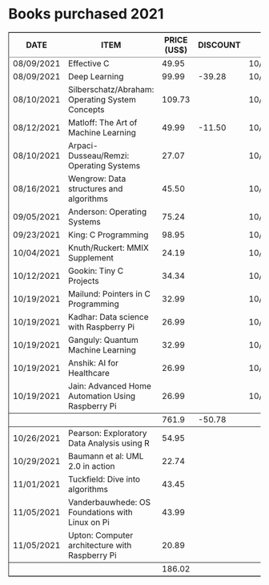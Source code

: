 

# Books purchased 2021

<table border="2" cellspacing="0" cellpadding="6" rules="groups" frame="hsides">


<colgroup>
<col  class="org-left" />

<col  class="org-left" />

<col  class="org-right" />

<col  class="org-right" />

<col  class="org-left" />

<col  class="org-left" />
</colgroup>
<thead>
<tr>
<th scope="col" class="org-left">DATE</th>
<th scope="col" class="org-left">ITEM</th>
<th scope="col" class="org-right">PRICE (US$)</th>
<th scope="col" class="org-right">DISCOUNT</th>
<th scope="col" class="org-left">SUB</th>
<th scope="col" class="org-left">&#xa0;</th>
</tr>
</thead>

<tbody>
<tr>
<td class="org-left">08/09/2021</td>
<td class="org-left">Effective C</td>
<td class="org-right">49.95</td>
<td class="org-right">&#xa0;</td>
<td class="org-left">10/18/2021</td>
<td class="org-left">&#xa0;</td>
</tr>


<tr>
<td class="org-left">08/09/2021</td>
<td class="org-left">Deep Learning</td>
<td class="org-right">99.99</td>
<td class="org-right">-39.28</td>
<td class="org-left">10/18/2021</td>
<td class="org-left">&#xa0;</td>
</tr>


<tr>
<td class="org-left">08/10/2021</td>
<td class="org-left">Silberschatz/Abraham: Operating System Concepts</td>
<td class="org-right">109.73</td>
<td class="org-right">&#xa0;</td>
<td class="org-left">10/18/2021</td>
<td class="org-left">&#xa0;</td>
</tr>


<tr>
<td class="org-left">08/12/2021</td>
<td class="org-left">Matloff: The Art of Machine Learning</td>
<td class="org-right">49.99</td>
<td class="org-right">-11.50</td>
<td class="org-left">10/18/2021</td>
<td class="org-left">&#xa0;</td>
</tr>


<tr>
<td class="org-left">08/10/2021</td>
<td class="org-left">Arpaci-Dusseau/Remzi: Operating Systems</td>
<td class="org-right">27.07</td>
<td class="org-right">&#xa0;</td>
<td class="org-left">10/18/2021</td>
<td class="org-left">&#xa0;</td>
</tr>


<tr>
<td class="org-left">08/16/2021</td>
<td class="org-left">Wengrow: Data structures and algorithms</td>
<td class="org-right">45.50</td>
<td class="org-right">&#xa0;</td>
<td class="org-left">10/18/2021</td>
<td class="org-left">&#xa0;</td>
</tr>


<tr>
<td class="org-left">09/05/2021</td>
<td class="org-left">Anderson: Operating Systems</td>
<td class="org-right">75.24</td>
<td class="org-right">&#xa0;</td>
<td class="org-left">10/18/2021</td>
<td class="org-left">&#xa0;</td>
</tr>


<tr>
<td class="org-left">09/23/2021</td>
<td class="org-left">King: C Programming</td>
<td class="org-right">98.95</td>
<td class="org-right">&#xa0;</td>
<td class="org-left">10/18/2021</td>
<td class="org-left">&#xa0;</td>
</tr>


<tr>
<td class="org-left">10/04/2021</td>
<td class="org-left">Knuth/Ruckert: MMIX Supplement</td>
<td class="org-right">24.19</td>
<td class="org-right">&#xa0;</td>
<td class="org-left">10/18/2021</td>
<td class="org-left">&#xa0;</td>
</tr>


<tr>
<td class="org-left">10/12/2021</td>
<td class="org-left">Gookin: Tiny C Projects</td>
<td class="org-right">34.34</td>
<td class="org-right">&#xa0;</td>
<td class="org-left">10/18/2021</td>
<td class="org-left">&#xa0;</td>
</tr>


<tr>
<td class="org-left">10/19/2021</td>
<td class="org-left">Mailund: Pointers in C Programming</td>
<td class="org-right">32.99</td>
<td class="org-right">&#xa0;</td>
<td class="org-left">10/22/2021</td>
<td class="org-left">&#xa0;</td>
</tr>


<tr>
<td class="org-left">10/19/2021</td>
<td class="org-left">Kadhar: Data science with Raspberry Pi</td>
<td class="org-right">26.99</td>
<td class="org-right">&#xa0;</td>
<td class="org-left">10/22/2021</td>
<td class="org-left">&#xa0;</td>
</tr>


<tr>
<td class="org-left">10/19/2021</td>
<td class="org-left">Ganguly: Quantum Machine Learning</td>
<td class="org-right">32.99</td>
<td class="org-right">&#xa0;</td>
<td class="org-left">10/22/2021</td>
<td class="org-left">&#xa0;</td>
</tr>


<tr>
<td class="org-left">10/19/2021</td>
<td class="org-left">Anshik: AI for Healthcare</td>
<td class="org-right">26.99</td>
<td class="org-right">&#xa0;</td>
<td class="org-left">10/22/2021</td>
<td class="org-left">&#xa0;</td>
</tr>


<tr>
<td class="org-left">10/19/2021</td>
<td class="org-left">Jain: Advanced Home Automation Using Raspberry Pi</td>
<td class="org-right">26.99</td>
<td class="org-right">&#xa0;</td>
<td class="org-left">10/22/2021</td>
<td class="org-left">&#xa0;</td>
</tr>
</tbody>

<tbody>
<tr>
<td class="org-left">&#xa0;</td>
<td class="org-left">&#xa0;</td>
<td class="org-right">761.9</td>
<td class="org-right">-50.78</td>
<td class="org-left">&#xa0;</td>
<td class="org-left">&#xa0;</td>
</tr>
</tbody>

<tbody>
<tr>
<td class="org-left">10/26/2021</td>
<td class="org-left">Pearson: Exploratory Data Analysis using R</td>
<td class="org-right">54.95</td>
<td class="org-right">&#xa0;</td>
<td class="org-left">&#xa0;</td>
<td class="org-left">&#xa0;</td>
</tr>


<tr>
<td class="org-left">10/29/2021</td>
<td class="org-left">Baumann et al: UML 2.0 in action</td>
<td class="org-right">22.74</td>
<td class="org-right">&#xa0;</td>
<td class="org-left">&#xa0;</td>
<td class="org-left">&#xa0;</td>
</tr>


<tr>
<td class="org-left">11/01/2021</td>
<td class="org-left">Tuckfield: Dive into algorithms</td>
<td class="org-right">43.45</td>
<td class="org-right">&#xa0;</td>
<td class="org-left">&#xa0;</td>
<td class="org-left">&#xa0;</td>
</tr>


<tr>
<td class="org-left">11/05/2021</td>
<td class="org-left">Vanderbauwhede: OS Foundations with Linux on Pi</td>
<td class="org-right">43.99</td>
<td class="org-right">&#xa0;</td>
<td class="org-left">&#xa0;</td>
<td class="org-left">&#xa0;</td>
</tr>


<tr>
<td class="org-left">11/05/2021</td>
<td class="org-left">Upton: Computer architecture with Raspberry Pi</td>
<td class="org-right">20.89</td>
<td class="org-right">&#xa0;</td>
<td class="org-left">&#xa0;</td>
<td class="org-left">&#xa0;</td>
</tr>
</tbody>

<tbody>
<tr>
<td class="org-left">&#xa0;</td>
<td class="org-left">&#xa0;</td>
<td class="org-right">186.02</td>
<td class="org-right">&#xa0;</td>
<td class="org-left">&#xa0;</td>
<td class="org-left">&#xa0;</td>
</tr>
</tbody>
</table>

